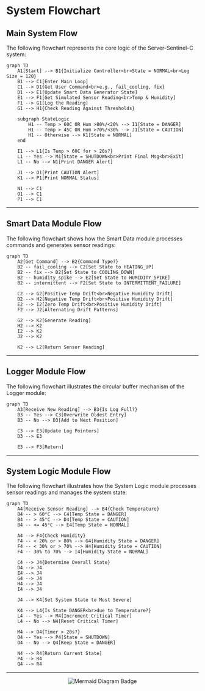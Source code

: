 # System Flowchart

## Main System Flow

The following flowchart represents the core logic of the Server-Sentinel-C system:

```mermaid
graph TD
    A1[Start] --> B1{Initialize Controller<br>State = NORMAL<br>Log Size = 120}
    B1 --> C1[Enter Main Loop]
    C1 --> D1{Get User Command<br>e.g., fail_cooling, fix}
    D1 --> E1[Update Smart Data Generator State]
    E1 --> F1[Get Simulated Sensor Reading<br>Temp & Humidity]
    F1 --> G1[Log the Reading]
    G1 --> H1{Check Reading Against Thresholds}
    
    subgraph StateLogic
        H1 -- Temp > 60C OR Hum >80%/<20% --> I1[State = DANGER]
        H1 -- Temp > 45C OR Hum >70%/<30% --> J1[State = CAUTION]
        H1 -- Otherwise --> K1[State = NORMAL]
    end

    I1 --> L1{Is Temp > 60C for > 20s?}
    L1 -- Yes --> M1[State = SHUTDOWN<br>Print Final Msg<br>Exit]
    L1 -- No --> N1[Print DANGER Alert]
    
    J1 --> O1[Print CAUTION Alert]
    K1 --> P1[Print NORMAL Status]

    N1 --> C1
    O1 --> C1
    P1 --> C1
```
---

## Smart Data Module Flow

The following flowchart shows how the Smart Data module processes commands and generates sensor readings:

```mermaid
graph TD
    A2[Get Command] --> B2{Command Type?}
    B2 -- fail_cooling --> C2[Set State to HEATING_UP]
    B2 -- fix --> D2[Set State to COOLING_DOWN]
    B2 -- humidity_spike --> E2[Set State to HUMIDITY_SPIKE]
    B2 -- intermittent --> F2[Set State to INTERMITTENT_FAILURE]
    
    C2 --> G2[Positive Temp Drift<br>Negative Humidity Drift]
    D2 --> H2[Negative Temp Drift<br>Positive Humidity Drift]
    E2 --> I2[Zero Temp Drift<br>Positive Humidity Drift]
    F2 --> J2[Alternating Drift Patterns]
    
    G2 --> K2[Generate Reading]
    H2 --> K2
    I2 --> K2
    J2 --> K2
    
    K2 --> L2[Return Sensor Reading]
```
---

## Logger Module Flow

The following flowchart illustrates the circular buffer mechanism of the Logger module:

```mermaid
graph TD
    A3[Receive New Reading] --> B3{Is Log Full?}
    B3 -- Yes --> C3[Overwrite Oldest Entry]
    B3 -- No --> D3[Add to Next Position]
    
    C3 --> E3[Update Log Pointers]
    D3 --> E3
    
    E3 --> F3[Return]
```

---

## System Logic Module Flow

The following flowchart illustrates how the System Logic module processes sensor readings and manages the system state:

```mermaid
graph TD
    A4[Receive Sensor Reading] --> B4{Check Temperature}
    B4 -- > 60°C --> C4[Temp State = DANGER]
    B4 -- > 45°C --> D4[Temp State = CAUTION]
    B4 -- <= 45°C --> E4[Temp State = NORMAL]
    
    A4 --> F4{Check Humidity}
    F4 -- < 20% or > 80% --> G4[Humidity State = DANGER]
    F4 -- < 30% or > 70% --> H4[Humidity State = CAUTION]
    F4 -- 30% to 70% --> I4[Humidity State = NORMAL]
    
    C4 --> J4{Determine Overall State}
    D4 --> J4
    E4 --> J4
    G4 --> J4
    H4 --> J4
    I4 --> J4
    
    J4 --> K4[Set System State to Most Severe]
    
    K4 --> L4{Is State DANGER<br>due to Temperature?}
    L4 -- Yes --> M4[Increment Critical Timer]
    L4 -- No --> N4[Reset Critical Timer]
    
    M4 --> O4{Timer > 20s?}
    O4 -- Yes --> P4[State = SHUTDOWN]
    O4 -- No --> Q4[Keep State = DANGER]
    
    N4 --> R4[Return Current State]
    P4 --> R4
    Q4 --> R4
```
---

<p align="center">
    <img src="https://img.shields.io/badge/Diagram-Mermaid-blue?logo=mermaid" alt="Mermaid Diagram Badge">
</p>